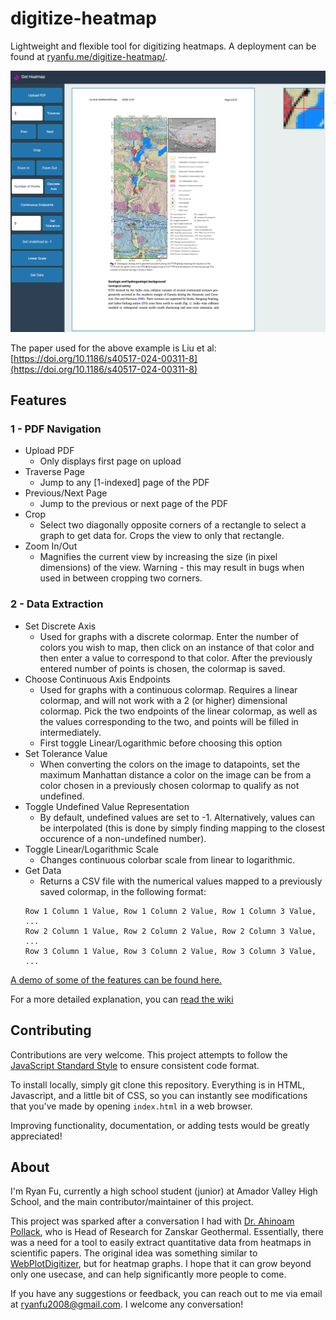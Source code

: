 # digitize-heatmap

Lightweight and flexible tool for digitizing heatmaps. A deployment can be found at [ryanfu.me/digitize-heatmap/](http://ryanfu.me/digitize-heatmap/).

![Demonstration Image](assets/demo.png)

The paper used for the above example is Liu et al: [https://doi.org/10.1186/s40517-024-00311-8](https://doi.org/10.1186/s40517-024-00311-8)

## Features

### 1 - PDF Navigation
- Upload PDF
  - Only displays first page on upload
- Traverse Page
  - Jump to any [1-indexed] page of the PDF
- Previous/Next Page
  - Jump to the previous or next page of the PDF
- Crop
  - Select two diagonally opposite corners of a rectangle to select a graph to get data for. Crops the view to only that rectangle. 
- Zoom In/Out
  - Magnifies the current view by increasing the size (in pixel dimensions) of the view. Warning - this may result in bugs when used in between cropping two corners.

### 2 - Data Extraction
- Set Discrete Axis
  - Used for graphs with a discrete colormap. Enter the number of colors you wish to map, then click on an instance of that color and then enter a value to correspond to that color. After the previously entered number of points is chosen, the colormap is saved.
- Choose Continuous Axis Endpoints
  - Used for graphs with a continuous colormap. Requires a linear colormap, and will not work with a 2 (or higher) dimensional colormap. Pick the two endpoints of the linear colormap, as well as the values corresponding to the two, and points will be filled in intermediately. 
  - First toggle Linear/Logarithmic before choosing this option
- Set Tolerance Value
  - When converting the colors on the image to datapoints, set the maximum Manhattan distance a color on the image can be from a color chosen in a previously chosen colormap to qualify as not undefined.
- Toggle Undefined Value Representation
  - By default, undefined values are set to -1. Alternatively, values can be interpolated (this is done by simply finding mapping to the closest occurence of a non-undefined number). 
- Toggle Linear/Logarithmic Scale
  - Changes continuous colorbar scale from linear to logarithmic.
- Get Data
  - Returns a CSV file with the numerical values mapped to a previously saved colormap, in the following format:
  ```
  Row 1 Column 1 Value, Row 1 Column 2 Value, Row 1 Column 3 Value, ...
  Row 2 Column 1 Value, Row 2 Column 2 Value, Row 2 Column 3 Value, ...
  Row 3 Column 1 Value, Row 3 Column 2 Value, Row 3 Column 3 Value, ...
  ```

[A demo of some of the features can be found here.](http://ryanfu.me/digitize-heatmap/assets/demo-video.mp4)

For a more detailed explanation, you can [read the wiki](https://github.com/RyanFu008/digitize-heatmap/wiki)

## Contributing

Contributions are very welcome. This project attempts to follow the [JavaScript Standard Style](https://github.com/standard/standard) to ensure consistent code format. 

To install locally, simply git clone this repository. Everything is in HTML, Javascript, and a little bit of CSS, so you can instantly see modifications that you've made by opening `index.html` in a web browser. 

Improving functionality, documentation, or adding tests would be greatly appreciated!

## About

I'm Ryan Fu, currently a high school student (junior) at Amador Valley High School, and the main contributor/maintainer of this project.

This project was sparked after a conversation I had with [Dr. Ahinoam Pollack](https://www.linkedin.com/in/ahinoam-pollack/), who is Head of Research for Zanskar Geothermal. Essentially, there was a need for a tool to easily extract quantitative data from heatmaps in scientific papers. The original idea was something similar to [WebPlotDigitizer](https://automeris.io/), but for heatmap graphs. I hope that it can grow beyond only one usecase, and can help significantly more people to come.

If you have any suggestions or feedback, you can reach out to me via email at <ryanfu2008@gmail.com>. I welcome any conversation!
